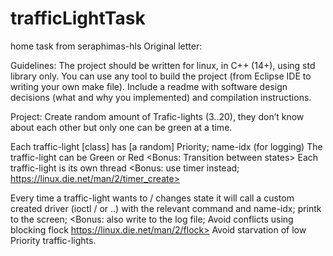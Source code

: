 # trafficLightTask
home task from seraphimas-hls
Original letter:

Guidelines:
The project should be written for linux, in C++ (14+), using std library only.
You can use any tool to build the project (from Eclipse IDE to writing your own make file).
Include a readme with software design decisions (what and why you implemented) and compilation instructions.
 
Project:
Create random amount of Trafic-lights (3..20), they don’t know about each other but only one can be green at a time.
 
Each traffic-light [class] has [a random] Priority; name-idx (for logging)
The traffic-light can be Green or Red <Bonus: Transition between states>
Each traffic-light is its own thread <Bonus: use timer instead; https://linux.die.net/man/2/timer_create>
 
Every time a traffic-light wants to / changes state it will call a custom created driver (ioctl / or ..) with the relevant command and name-idx; printk to the screen;
<Bonus: also write to the log file; Avoid conflicts using blocking flock https://linux.die.net/man/2/flock>
Avoid starvation of low Priority traffic-lights.
